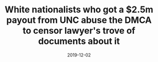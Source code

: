 ---
date: 2019-12-02
title: White nationalists who got a $2.5m payout from UNC abuse the DMCA to censor lawyer's trove of documents about it
source: BoingBoing
link: https://boingboing.net/2019/12/02/scv-dmca.html
cases:
 - sham-settlement
 - dmca
---